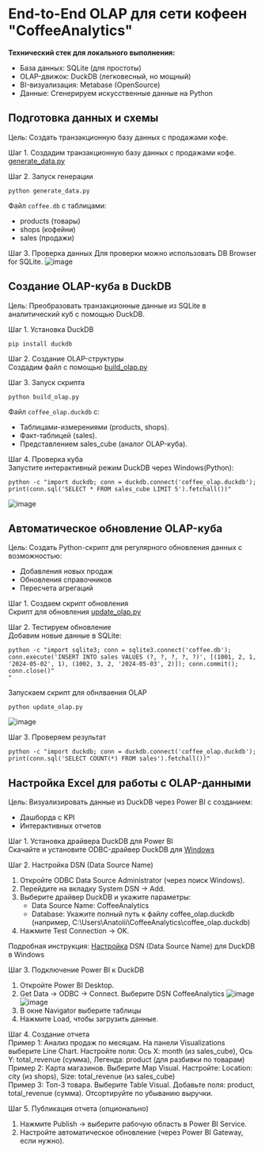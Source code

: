 # End-to-End OLAP для сети кофеен "CoffeeAnalytics"

**Технический стек для локального выполнения:**
- База данных: SQLite (для простоты)
- OLAP-движок: DuckDB (легковесный, но мощный)
- BI-визуализация: Metabase (OpenSource)
- Данные: Сгенерируем искусственные данные на Python

## Подготовка данных и схемы

Цель: Создать транзакционную базу данных с продажами кофе.

Шаг 1. Создадим транзакционную базу данных с продажами кофе.  
[generate_data.py](https://github.com/AnatolyKuzmin/OLAP/blob/main/End-to-End/generate_data.py)  

Шаг 2. Запуск генерации  
```
python generate_data.py
```
Файл `coffee.db` с таблицами:
- products (товары)
- shops (кофейни)
- sales (продажи)

Шаг 3. Проверка данных
Для проверки можно использовать DB Browser for SQLite.
![image](https://github.com/user-attachments/assets/ec685a90-b397-439a-b53a-e6cab626d11b)

## Создание OLAP-куба в DuckDB

Цель: Преобразовать транзакционные данные из SQLite в аналитический куб с помощью DuckDB.

Шаг 1. Установка DuckDB  
```
pip install duckdb
```

Шаг 2. Создание OLAP-структуры  
Создадим файл с помощью [build_olap.py](https://github.com/AnatolyKuzmin/OLAP/blob/main/End-to-End/build_olap.py)

Шаг 3. Запуск скрипта  
```
python build_olap.py
```
Файл `coffee_olap.duckdb` с:
- Таблицами-измерениями (products, shops).
- Факт-таблицей (sales).
- Представлением sales_cube (аналог OLAP-куба).

Шаг 4. Проверка куба  
Запустите интерактивный режим DuckDB через Windows(Python):
```
python -c "import duckdb; conn = duckdb.connect('coffee_olap.duckdb'); print(conn.sql('SELECT * FROM sales_cube LIMIT 5').fetchall())"
```
![image](https://github.com/user-attachments/assets/0c358d84-02da-4bb3-a0b5-1a5c05bda7d3)

## Автоматическое обновление OLAP-куба

Цель: Создать Python-скрипт для регулярного обновления данных с возможностью:
- Добавления новых продаж
- Обновления справочников
- Пересчета агрегаций

Шаг 1. Создаем скрипт обновления  
Скрипт для обновления [update_olap.py](https://github.com/AnatolyKuzmin/OLAP/blob/main/End-to-End/update_olap.py)

Шаг 2. Тестируем обновление  
Добавим новые данные в SQLite:
```
python -c "import sqlite3; conn = sqlite3.connect('coffee.db'); conn.execute('INSERT INTO sales VALUES (?, ?, ?, ?, ?)', [(1001, 2, 1, '2024-05-02', 1), (1002, 3, 2, '2024-05-03', 2)]); conn.commit(); conn.close()"
"
```
Запускаем скрипт для обнлваения OLAP
```
python update_olap.py
```
![image](https://github.com/user-attachments/assets/94cbbd4f-d955-41ad-b052-eb8070f26309)

Шаг 3. Проверяем результат
```
python -c "import duckdb; conn = duckdb.connect('coffee_olap.duckdb'); print(conn.sql('SELECT COUNT(*) FROM sales').fetchall())"
```

##  Настройка Excel для работы с OLAP-данными

Цель: Визуализировать данные из DuckDB через Power BI с созданием:
- Дашборда с KPI
- Интерактивных отчетов

Шаг 1. Установка драйвера DuckDB для Power BI  
Скачайте и установите ODBC-драйвер DuckDB для [Windows](https://duckdb.org/docs/stable/clients/odbc/windows)

Шаг 2. Настройка DSN (Data Source Name)  
1. Откройте ODBC Data Source Administrator (через поиск Windows).
2. Перейдите на вкладку System DSN → Add.
3. Выберите драйвер DuckDB и укажите параметры:
   - Data Source Name: CoffeeAnalytics
   - Database: Укажите полный путь к файлу coffee_olap.duckdb (например, C:\Users\Anatolii\CoffeeAnalytics\coffee_olap.duckdb)
4. Нажмите Test Connection → OK.

Подробная инструкция: [Настройка](https://github.com/AnatolyKuzmin/OLAP/blob/main/End-to-End/DSN_for_DuckDB.md) DSN (Data Source Name) для DuckDB в Windows

Шаг 3. Подключение Power BI к DuckDB
1. Откройте Power BI Desktop.
2. Get Data → ODBC → Connect. Выберите DSN CoffeeAnalytics
![image](https://github.com/user-attachments/assets/a7238490-1e4e-4d93-9227-e910b2333ec8)
![image](https://github.com/user-attachments/assets/9a7a597b-ad70-4101-bbab-a7326d9c93fa)
3. В окне Navigator выберите таблицы
4. Нажмите Load, чтобы загрузить данные.

Шаг 4. Создание отчета  
Пример 1: Анализ продаж по месяцам. На панели Visualizations выберите Line Chart. Настройте поля: Ось X: month (из sales_cube), Ось Y: total_revenue (сумма), Легенда: product (для разбивки по товарам)  
Пример 2: Карта магазинов. Выберите Map Visual. Настройте: Location: city (из shops), Size: total_revenue (из sales_cube)  
Пример 3: Топ-3 товара. Выберите Table Visual. Добавьте поля: product, total_revenue (сумма). Отсортируйте по убыванию выручки.  

Шаг 5. Публикация отчета (опционально)  
1. Нажмите Publish → выберите рабочую область в Power BI Service.  
2. Настройте автоматическое обновление (через Power BI Gateway, если нужно).
